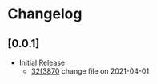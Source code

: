 # Changelog

## \[0.0.1]

- Initial Release
  - [32f3870](https://github.com/thefrontside/simulacrum/commit/32f3870a5fcc65d726348f20a71ca51c2b77422d) change file on 2021-04-01
